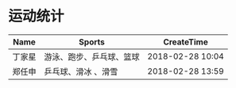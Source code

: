 # 运动统计
 Name | Sports  | CreateTime 
----|------|-----
 丁家星 | 游泳、跑步、乒乓球、篮球  | 2018-02-28 10:04
  郑任申 | 乒乓球、滑冰 、滑雪 | 2018-02-28 13:59
 

